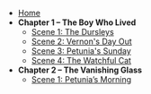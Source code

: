 * [Home](README.md)
* **Chapter 1 – The Boy Who Lived**
  * [Scene 1: The Dursleys](scenes/scene-1.md)
  * [Scene 2: Vernon's Day Out](scenes/scene-2.md)
  * [Scene 3: Petunia's Sunday](scenes/scene-3.md)
  * [Scene 4: The Watchful Cat](scenes/scene-4.md)
* **Chapter 2 – The Vanishing Glass**
  * [Scene 1: Petunia’s Morning](scenes/scene-5.md)